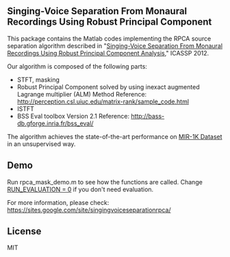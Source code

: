## Singing-Voice Separation From Monaural Recordings Using Robust Principal Component
This package contains the Matlab codes implementing the RPCA source separation algorithm described in
"[Singing-Voice Separation From Monaural Recordings Using Robust Principal Component Analysis](http://posenhuang.github.io/papers/RPCA_Separation_ICASSP2012.pdf)," ICASSP 2012.

Our algorithm is composed of the following parts:
- STFT, masking
- Robust Principal Component solved by using inexact augmented Lagrange multiplier (ALM) Method
   Reference: http://perception.csl.uiuc.edu/matrix-rank/sample_code.html
- ISTFT
- BSS Eval toolbox Version 2.1
   Reference: http://bass-db.gforge.inria.fr/bss_eval/

The algorithm achieves the state-of-the-art performance on [MIR-1K Dataset](https://sites.google.com/site/unvoicedsoundseparation/mir-1k) in an unsupervised way.

## Demo 
Run rpca_mask_demo.m to see how the functions are called.
Change [RUN_EVALUATION = 0](https://github.com/posenhuang/singingvoiceseparationrpca/blob/master/rpca_mask_demo.m#L32) if you don't need evaluation.

For more information, please check: https://sites.google.com/site/singingvoiceseparationrpca/


## License
MIT
